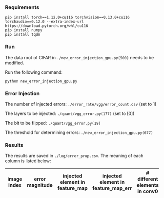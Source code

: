 ### Requirements

```
pip install torch==1.12.0+cu116 torchvision==0.13.0+cu116 torchaudio==0.12.0 --extra-index-url https://download.pytorch.org/whl/cu116
pip install numpy
pip install tqdm
```

### Run

The data root of CIFAR in ```./new_error_injection_gpu.py(500)``` needs to be modified.

Run the following command:

```
python new_error_injection_gpu.py
```

### Error Injection

The number of injected errors: ```./error_rate/vgg/error_count.csv``` (set to 1)

The layers to be injected: ```./quant/vgg_error.py(177)``` (set to [0])

The bit to be filpped: ```./quant/vgg_error.py(19)```

The threshold for determining errors: ```./new_error_injection_gpu.py(677)```


### Results

The results are saved in ```./log/error_prop.csv```. The meaning of each column is listed below:

| image index | error magnitude | injected element in feature_map | injected element in feature_map_err | # different elements in conv0 | conv1 | conv2 | conv3 | conv5 | conv6 | conv7 | conv9 | conv10 | conv11 | conv13 | conv14 | conv15 |
| ----------- | --------------- | ------------------------------- | ----------------------------------- | ----------------------------- | ----- | ----- | ----- | ----- | ----- | ----- | ----- | ------ | ------ | ------ | ------ | ------ |

